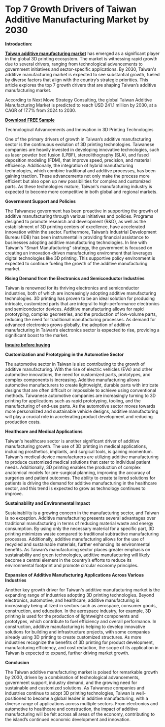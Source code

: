 # Top 7 Growth Drivers of Taiwan Additive Manufacturing Market by 2030

**Introduction:**

**[Taiwan additive manufacturing market](https://www.nextmsc.com/report/taiwan-additive-manufacturing-market)** has emerged as a significant player in the global 3D printing ecosystem. The market is witnessing rapid growth due to several drivers, ranging from technological advancements to government initiatives and sector-specific applications. By 2030, Taiwan's additive manufacturing market is expected to see substantial growth, fueled by diverse factors that align with the country’s strategic priorities. This article explores the top 7 growth drivers that are shaping Taiwan’s additive manufacturing market.

According to Next Move Strategy Consulting, the global Taiwan Additive Manufacturing Market is predicted to reach USD 241.1 million by 2030, at a CAGR of 17.7% from 2024 to 2030.

**[Download FREE Sample](https://www.nextmsc.com/taiwan-additive-manufacturing-market/request-sample)**

Technological Advancements and Innovation in 3D Printing Technologies

One of the primary drivers of growth in Taiwan’s additive manufacturing sector is the continuous evolution of 3D printing technologies. Taiwanese companies are heavily invested in developing innovative technologies, such as laser powder bed fusion (LPBF), stereolithography (SLA), and fused deposition modeling (FDM), that improve speed, precision, and material efficiency. Additionally, the integration of hybrid manufacturing technologies, which combine traditional and additive processes, has been gaining traction. These advancements not only make the process more efficient but also open up new possibilities for complex and customized parts. As these technologies mature, Taiwan's manufacturing industry is expected to become more competitive in both global and regional markets.

**Government Support and Policies**

The Taiwanese government has been proactive in supporting the growth of additive manufacturing through various initiatives and policies. Programs designed to promote research and development (R&D), as well as the establishment of 3D printing centers of excellence, have accelerated innovation within the sector. Furthermore, Taiwan’s Industrial Development Bureau (IDB) has been instrumental in providing financial assistance to businesses adopting additive manufacturing technologies. In line with Taiwan's "Smart Manufacturing" strategy, the government is focused on creating an innovation-driven manufacturing environment that leverages digital technologies like 3D printing. This supportive policy environment is expected to continue fueling the growth of the additive manufacturing market.

**Rising Demand from the Electronics and Semiconductor Industries**

Taiwan is renowned for its thriving electronics and semiconductor industries, both of which are increasingly adopting additive manufacturing technologies. 3D printing has proven to be an ideal solution for producing intricate, customized parts that are integral to high-performance electronics and semiconductor devices. Additive manufacturing allows for rapid prototyping, complex geometries, and the production of low-volume parts, reducing the need for traditional manufacturing processes. As demand for advanced electronics grows globally, the adoption of additive manufacturing in Taiwan’s electronics sector is expected to rise, providing a significant boost to the market.

**[Inquire before buying](https://www.nextmsc.com/taiwan-additive-manufacturing-market/inquire-before-buying)**

**Customization and Prototyping in the Automotive Sector**

The automotive sector in Taiwan is also contributing to the growth of additive manufacturing. With the rise of electric vehicles (EVs) and other automotive innovations, the need for customized parts, prototypes, and complex components is increasing. Additive manufacturing allows automotive manufacturers to create lightweight, durable parts with intricate designs that are often difficult or impossible to achieve using conventional methods. Taiwanese automotive companies are increasingly turning to 3D printing for applications such as rapid prototyping, tooling, and the manufacturing of end-use parts. As the automotive sector moves towards more personalized and sustainable vehicle designs, additive manufacturing will play a crucial role in accelerating product development and reducing production costs.

**Healthcare and Medical Applications**

Taiwan's healthcare sector is another significant driver of additive manufacturing growth. The use of 3D printing in medical applications, including prosthetics, implants, and surgical tools, is gaining momentum. Taiwan's medical device manufacturers are utilizing additive manufacturing to produce customized medical solutions that cater to individual patient needs. Additionally, 3D printing enables the production of complex anatomical models for pre-surgical planning, improving the accuracy of surgeries and patient outcomes. The ability to create tailored solutions for patients is driving the demand for additive manufacturing in the healthcare sector, and this trend is expected to grow as technology continues to improve.

**Sustainability and Environmental Impact**

Sustainability is a growing concern in the manufacturing sector, and Taiwan is no exception. Additive manufacturing presents several advantages over traditional manufacturing in terms of reducing material waste and energy consumption. By using only the necessary material for a specific part, 3D printing minimizes waste compared to traditional subtractive manufacturing processes. Additionally, additive manufacturing allows for the use of recycled and sustainable materials, further enhancing its environmental benefits. As Taiwan’s manufacturing sector places greater emphasis on sustainability and green technologies, additive manufacturing will likely become a central element in the country’s efforts to reduce its environmental footprint and promote circular economy principles.

**Expansion of Additive Manufacturing Applications Across Various Industries**

Another key growth driver for Taiwan's additive manufacturing market is the expanding range of industries adopting 3D printing technologies. Beyond electronics, automotive, and healthcare, additive manufacturing is increasingly being utilized in sectors such as aerospace, consumer goods, construction, and education. In the aerospace industry, for example, 3D printing is used for the production of lightweight components and prototypes, which contribute to fuel efficiency and overall performance. In construction, additive manufacturing is helping to develop innovative solutions for building and infrastructure projects, with some companies already using 3D printing to create customized structures. As more industries recognize the benefits of 3D printing for product development, manufacturing efficiency, and cost reduction, the scope of its application in Taiwan is expected to expand, further driving market growth.

**Conclusion**

The Taiwan additive manufacturing market is poised for remarkable growth by 2030, driven by a combination of technological advancements, government support, industry demand, and the growing need for sustainable and customized solutions. As Taiwanese companies and industries continue to adopt 3D printing technologies, Taiwan is well-positioned to become a global leader in additive manufacturing, with a diverse range of applications across multiple sectors. From electronics and automotive to healthcare and construction, the impact of additive manufacturing will be felt across all areas of the economy, contributing to the island’s continued economic development and innovation.
